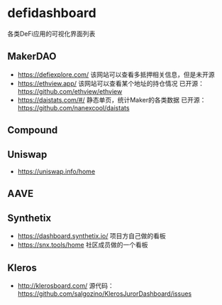 # defidashboard
各类DeFi应用的可视化界面列表

## MakerDAO
- https://defiexplore.com/ 该网站可以查看多抵押相关信息，但是未开源
- https://ethview.app/ 该网站可以查看某个地址的持仓情况 已开源：https://github.com/ethview/ethview
- https://daistats.com/#/ 静态单页，统计Maker的各类数据 已开源：https://github.com/nanexcool/daistats
## Compound
## Uniswap
- https://uniswap.info/home
## AAVE
## Synthetix
- https://dashboard.synthetix.io/ 项目方自己做的看板
- https://snx.tools/home 社区成员做的一个看板
## Kleros
- http://klerosboard.com/ 源代码：https://github.com/salgozino/KlerosJurorDashboard/issues

